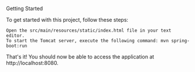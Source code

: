Getting Started

To get started with this project, follow these steps:

    Open the src/main/resources/static/index.html file in your text editor.
    To start the Tomcat server, execute the following command: mvn spring-boot:run

That's it! You should now be able to access the application at http://localhost:8080.
